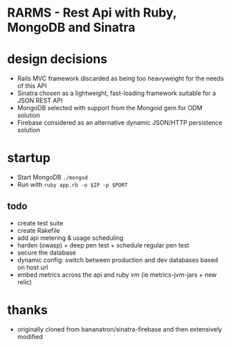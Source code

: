# RARMS - Rest Api with Ruby, MongoDB and Sinatra

# design decisions
- Rails MVC framework discarded as being too heavyweight for the needs of this API
- Sinatra chosen as a lightweight, fast-loading framework suitable for a JSON REST API
- MongoDB selected with support from the Mongoid gem for ODM solution
- Firebase considered as an alternative dynamic JSON/HTTP persistence solution 

# startup
- Start MongoDB `./mongod`
- Run with `ruby app.rb -o $IP -p $PORT`

## todo
- create test suite
- create Rakefile
- add api metering & usage scheduling
- harden (owasp) + deep pen test + schedule regular pen test 
- secure the database
- dynamic config: switch between production and dev databases based on host url
- embed metrics across the api and ruby vm (ie metrics-jvm-jars + new relic)

# thanks
- originally cloned from bananatron/sinatra-firebase and then extensively modified
